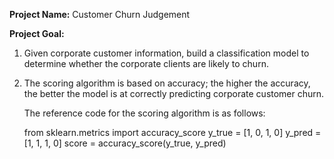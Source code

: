 **Project Name:** Customer Churn Judgement

**Project Goal:** 

1. Given corporate customer information, build a classification model to determine whether the corporate clients are likely to churn.

2. The scoring algorithm is based on accuracy; the higher the accuracy, the better the model is at correctly predicting corporate customer churn.

   The reference code for the scoring algorithm is as follows:

   from sklearn.metrics import accuracy_score y_true = [1, 0, 1, 0] y_pred = [1, 1, 1, 0] score = accuracy_score(y_true, y_pred)